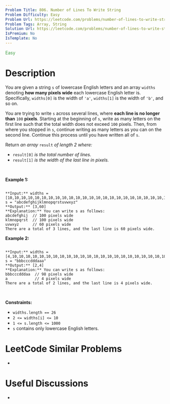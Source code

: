 ```yaml
---
Problem Title: 806. Number of Lines To Write String
Problem Difficulty: Easy
Problem Url: https://leetcode.com/problems/number-of-lines-to-write-string/
Problem Tags: Array, String
Solution Url: https://leetcode.com/problems/number-of-lines-to-write-string/solution/
IsPremium: No
IsTemplate: No
---
```


<span style="color: rgb(67, 160, 71);">Easy</span>

# Description

You are given a string `s` of lowercase English letters and an array `widths` denoting **how many pixels wide** each lowercase English letter is. Specifically, `widths[0]` is the width of `'a'`, `widths[1]` is the width of `'b'`, and so on.


You are trying to write `s` across several lines, where **each line is no longer than** `100` **pixels**. Starting at the beginning of `s`, write as many letters on the first line such that the total width does not exceed `100` pixels. Then, from where you stopped in `s`, continue writing as many letters as you can on the second line. Continue this process until you have written all of `s`.


Return *an array* `result` *of length 2 where:*


* `result[0]` *is the total number of lines.*
* `result[1]` *is the width of the last line in pixels.*


 


**Example 1:**



```

**Input:** widths = [10,10,10,10,10,10,10,10,10,10,10,10,10,10,10,10,10,10,10,10,10,10,10,10,10,10], s = "abcdefghijklmnopqrstuvwxyz"
**Output:** [3,60]
**Explanation:** You can write s as follows:
abcdefghij  // 100 pixels wide
klmnopqrst  // 100 pixels wide
uvwxyz      // 60 pixels wide
There are a total of 3 lines, and the last line is 60 pixels wide.
```

**Example 2:**



```

**Input:** widths = [4,10,10,10,10,10,10,10,10,10,10,10,10,10,10,10,10,10,10,10,10,10,10,10,10,10], s = "bbbcccdddaaa"
**Output:** [2,4]
**Explanation:** You can write s as follows:
bbbcccdddaa  // 98 pixels wide
a            // 4 pixels wide
There are a total of 2 lines, and the last line is 4 pixels wide.
```

 


**Constraints:**


* `widths.length == 26`
* `2 <= widths[i] <= 10`
* `1 <= s.length <= 1000`
* `s` contains only lowercase English letters.




# LeetCode Similar Problems

- []()

# Useful Discussions

- []()
